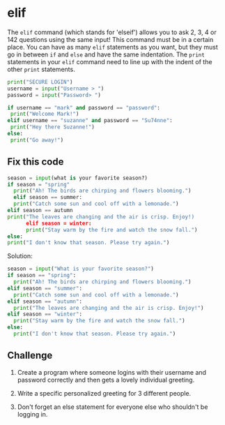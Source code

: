 # elif

The `elif` command (which stands for 'elseif') allows you to ask 2, 3, 4 or 142 questions using the same input! This command must be in a certain place. You can have as many `elif` statements as you want, but they must go in between `if` and `else` and have the same indentation. The `print` statements in your `elif` command need to line up with the indent of the other `print` statements.

```python
print("SECURE LOGIN")
username = input("Username > ")
password = input("Password> ")

if username == "mark" and password == "password":
 print("Welcome Mark!")
elif username == "suzanne" and password == "Su74nne":
 print("Hey there Suzanne!")
else:
 print("Go away!")
```

## Fix this code

```python
season = input(what is your favorite season?)
if season = "spring"
  print("Ah! The birds are chirping and flowers blooming.")
  elif season == summer:
  print("Catch some sun and cool off with a lemonade.")
elif season == autumn
print("The leaves are changing and the air is crisp. Enjoy!)
      elif season = winter:
      print("Stay warm by the fire and watch the snow fall.")
else:
print("I don't know that season. Please try again.")
```

Solution:

```python
season = input("What is your favorite season?")
if season == "spring":
  print("Ah! The birds are chirping and flowers blooming.")
elif season == "summer":
  print("Catch some sun and cool off with a lemonade.")
elif season == "autumn":
  print("The leaves are changing and the air is crisp. Enjoy!")
elif season == "winter":
  print("Stay warm by the fire and watch the snow fall.")
else:
  print("I don't know that season. Please try again.")
```

## Challenge

1. Create a program where someone logins with their username and password correctly and then gets a lovely individual greeting.

2. Write a specific personalized greeting for 3 different people.
3. Don't forget an else statement for everyone else who shouldn't be logging in.
